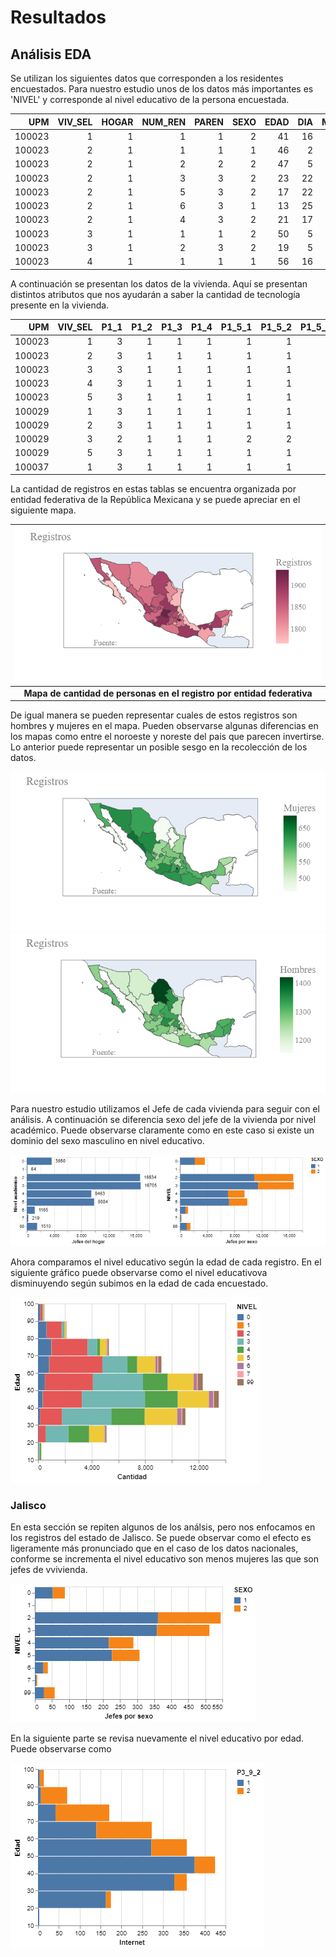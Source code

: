 # Resultados

## Análisis EDA

Se utilizan los siguientes datos que corresponden a los residentes encuestados. Para nuestro estudio unos de los datos más importantes es 'NIVEL' y corresponde al nivel educativo de la persona encuestada.

|    UPM |   VIV_SEL |   HOGAR |   NUM_REN |   PAREN |   SEXO |   EDAD |   DIA |   MES |   P3_7 |   NIVEL |   GRADO |   P3_9_1 |   P3_9_2 |   P3_9_3 |   P3_10 |   P3_11 |   P3_12 |   FAC_HOGAR |   UPM_DIS |   EST_DIS | DOMINIO   |   TLOC |   ESTRATO |   ENT |
|-------:|----------:|--------:|----------:|--------:|-------:|-------:|------:|------:|-------:|--------:|--------:|---------:|---------:|---------:|--------:|--------:|--------:|------------:|----------:|----------:|:----------|-------:|----------:|------:|
| 100023 |         1 |       1 |         1 |       1 |      2 |     41 |    16 |     9 |      2 |      10 |       2 |        1 |        1 |        1 |       1 |     nan |       1 |         174 |         1 |         7 | U         |      1 |         3 |     1 |
| 100023 |         2 |       1 |         1 |       1 |      1 |     46 |     2 |     9 |      2 |       6 |       3 |        2 |        1 |        1 |       7 |     nan |     nan |         174 |         1 |         7 | U         |      1 |         3 |     1 |
| 100023 |         2 |       1 |         2 |       2 |      2 |     47 |     5 |     9 |      2 |       3 |       3 |        2 |        1 |        1 |       6 |       4 |     nan |         174 |         1 |         7 | U         |      1 |         3 |     1 |
| 100023 |         2 |       1 |         3 |       3 |      2 |     23 |    22 |     1 |      2 |       6 |       3 |        1 |        1 |        1 |       1 |     nan |       1 |         174 |         1 |         7 | U         |      1 |         3 |     1 |
| 100023 |         2 |       1 |         5 |       3 |      2 |     17 |    22 |    10 |      1 |       6 |       2 |        1 |        1 |        1 |       5 |       4 |     nan |         174 |         1 |         7 | U         |      1 |         3 |     1 |
| 100023 |         2 |       1 |         6 |       3 |      1 |     13 |    25 |     8 |      1 |       3 |       1 |        1 |        1 |        1 |       5 |       4 |     nan |         174 |         1 |         7 | U         |      1 |         3 |     1 |
| 100023 |         2 |       1 |         4 |       3 |      2 |     21 |    17 |     9 |      2 |       6 |       3 |        1 |        1 |        1 |       6 |       4 |     nan |         174 |         1 |         7 | U         |      1 |         3 |     1 |
| 100023 |         3 |       1 |         1 |       1 |      2 |     50 |     5 |     6 |      2 |       8 |       4 |        1 |        1 |        1 |       1 |     nan |       1 |         174 |         1 |         7 | U         |      1 |         3 |     1 |
| 100023 |         3 |       1 |         2 |       3 |      2 |     19 |     5 |     6 |      1 |       8 |       1 |        1 |        1 |        1 |       1 |     nan |       1 |         174 |         1 |         7 | U         |      1 |         3 |     1 |
| 100023 |         4 |       1 |         1 |       1 |      1 |     56 |    16 |     8 |      2 |       2 |       6 |        2 |        1 |        1 |       1 |     nan |       4 |         174 |         1 |         7 | U         |      1 |         3 |     1 |

A continuación se presentan los datos de la vivienda. Aquí se presentan distintos atributos que nos ayudarán a saber la cantidad de tecnología presente en la vivienda.

|    UPM |   VIV_SEL |   P1_1 |   P1_2 |   P1_3 |   P1_4 |   P1_5_1 |   P1_5_2 |   P1_5_3 |   P2_1 |   P2_2 |   P2_3 |   FAC_VIV |   UPM_DIS |   EST_DIS | DOMINIO   |   TLOC |   ESTRATO |   ENT |
|-------:|----------:|-------:|-------:|-------:|-------:|---------:|---------:|---------:|-------:|-------:|-------:|----------:|----------:|----------:|:----------|-------:|----------:|------:|
| 100023 |         1 |      3 |      1 |      1 |      1 |        1 |        1 |        1 |      1 |      1 |    nan |       174 |         1 |         7 | U         |      1 |         3 |     1 |
| 100023 |         2 |      3 |      1 |      1 |      1 |        1 |        1 |        1 |      6 |      1 |    nan |       174 |         1 |         7 | U         |      1 |         3 |     1 |
| 100023 |         3 |      3 |      1 |      1 |      1 |        1 |        1 |        1 |      2 |      1 |    nan |       174 |         1 |         7 | U         |      1 |         3 |     1 |
| 100023 |         4 |      3 |      1 |      1 |      1 |        1 |        1 |        2 |      9 |      1 |    nan |       174 |         1 |         7 | U         |      1 |         3 |     1 |
| 100023 |         5 |      3 |      1 |      1 |      1 |        1 |        1 |        2 |      3 |      1 |    nan |       174 |         1 |         7 | U         |      1 |         3 |     1 |
| 100029 |         1 |      3 |      1 |      1 |      1 |        1 |        1 |        2 |      5 |      1 |    nan |       222 |         2 |         6 | U         |      1 |         2 |     1 |
| 100029 |         2 |      3 |      1 |      1 |      1 |        1 |        1 |        1 |      3 |      1 |    nan |       222 |         2 |         6 | U         |      1 |         2 |     1 |
| 100029 |         3 |      2 |      1 |      1 |      1 |        2 |        2 |        2 |      5 |      1 |    nan |       222 |         2 |         6 | U         |      1 |         2 |     1 |
| 100029 |         5 |      3 |      1 |      1 |      1 |        1 |        1 |        1 |      3 |      1 |    nan |       222 |         2 |         6 | U         |      1 |         2 |     1 |
| 100037 |         1 |      3 |      1 |      1 |      1 |        1 |        1 |        2 |      6 |      1 |    nan |       169 |         3 |         7 | U         |      1 |         3 |     1 |

La cantidad de registros en estas tablas se encuentra organizada por entidad federativa de la República Mexicana y se puede apreciar en el siguiente mapa.

| ![](../results/mapa_total.png) |
|:--:|
| <b>Mapa de cantidad de personas en el registro por entidad federativa</b>|

De igual manera se pueden representar cuales de estos registros son hombres y mujeres en el mapa. Pueden observarse algunas diferencias en los mapas como entre el noroeste y noreste del pais que parecen invertirse. Lo anterior puede representar un posible sesgo en la recolección de los datos.

!["Mapa de cantidad de Mujeres en el registro por entidad federativa"](../results/mapa_mujeres.png)
!["Mapa de cantidad de Hombres en el registro por entidad federativa"](../results/mapa_hombres.png)

Para nuestro estudio utilizamos el Jefe de cada vivienda para seguir con el análisis. A continuación se diferencia sexo del jefe de la vivienda por nivel académico. Puede observarse claramente como en este caso si existe un dominio del sexo masculino en nivel educativo.

!["Cantidad de registros de cada jefe de vivienda según nivel educativo y sexo"](../results/nivel_sexo_total.png)

Ahora comparamos el nivel educativo según la edad de cada registro. En el siguiente gráfico puede observarse como el nivel educativova disminuyendo según subimos en la edad de cada encuestado.

!["Cantidad de registros según edad y nivel educativo de los jefes de vivienda"](../results/edad_nivel_total.png)

### Jalisco

En esta sección se repiten algunos de los análsis, pero nos enfocamos en los registros del estado de Jalisco. Se puede observar como el efecto es ligeramente más pronunciado que en el caso de los datos nacionales, conforme se incrementa el nivel educativo son menos mujeres las que son jefes de vvivienda.

!["Número de registros de jefes de vivivenda por nivel educativo y sexo en el estado de Jalisco"](../results/nivel_sexo_jal.png)

En la siguiente parte se revisa nuevamente el nivel educativo por edad. Puede observarse como



!["Hola"](../results/edad_internet_jal.png)

## 